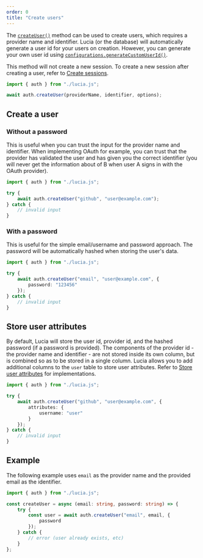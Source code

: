 ```yaml
---
order: 0
title: "Create users"
---
```


The [`createUser()`](/reference/api/server-api#createuser) method can be used to create users, which requires a provider name and identifier. Lucia (or the database) will automatically generate a user id for your users on creation. However, you can generate your own user id using [`configurations.generateCustomUserId()`](/reference/configure/lucia-configurations#generatecustomuserid).

This method will not create a new session. To create a new session after creating a user, refer to [Create sessions](/learn/basics/create-sessions).

```ts
import { auth } from "./lucia.js";

await auth.createUser(providerName, identifier, options);
```

## Create a user

### Without a password

This is useful when you can trust the input for the provider name and identifier. When implementing OAuth for example, you can trust that the provider has validated the user and has given you the correct identifier (you will never get the information about of B when user A signs in with the OAuth provider).

```ts
import { auth } from "./lucia.js";

try {
	await auth.createUser("github", "user@example.com");
} catch {
	// invalid input
}
```

### With a password

This is useful for the simple email/username and password approach. The password will be automatically hashed when storing the user's data.

```ts
import { auth } from "./lucia.js";

try {
	await auth.createUser("email", "user@example.com", {
		password: "123456"
	});
} catch {
	// invalid input
}
```

## Store user attributes

By default, Lucia will store the user id, provider id, and the hashed password (if a password is provided). The components of the provider id - the provider name and identifier - are not stored inside its own column, but is combined so as to be stored in a single column. Lucia allows you to add additional columns to the `user` table to store user attributes. Refer to [Store user attributes](/learn/basics/store-user-attributes) for implementations.

```ts
import { auth } from "./lucia.js";

try {
	await auth.createUser("github", "user@example.com", {
		attributes: {
			username: "user"
		}
	});
} catch {
	// invalid input
}
```

## Example

The following example uses `email` as the provider name and the provided email as the identifier.

```ts
import { auth } from "./lucia.js";

const createUser = async (email: string, password: string) => {
	try {
		const user = await auth.createUser("email", email, {
			password
		});
	} catch {
		// error (user already exists, etc)
	}
};
```
